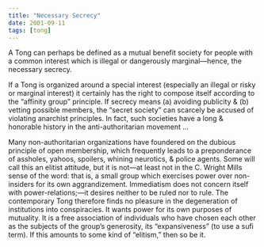 ```yaml
---
title: "Necessary Secrecy"
date: 2001-09-11
tags: [tong]
---
```

A Tong can perhaps be defined as a mutual benefit society for people with a common interest which is illegal or dangerously marginal—hence, the necessary secrecy.

If a Tong is organized around a special interest (especially an illegal or risky or marginal interest) it certainly has the right to compose itself according to the “affinity group” principle. If secrecy means (a) avoiding publicity & (b) vetting possible members, the “secret society” can scarcely be accused of violating anarchist principles. In fact, such societies have a long & honorable history in the anti-authoritarian movement …

Many non-authoritarian organizations have foundered on the dubious principle of open membership, which frequently leads to a preponderance of assholes, yahoos, spoilers, whining neurotics, & police agents. Some will call this an elitist attitude, but it is not—at least not in the C. Wright Mills sense of the word: that is, a small group which exercises power over non-insiders for its own aggrandizement. Immediatism does not concern itself with power-relations;—it desires neither to be ruled nor to rule. The contemporary Tong therefore finds no pleasure in the degeneration of institutions into conspiracies. It wants power for its own purposes of mutuality. It is a free association of individuals who have chosen each other as the subjects of the group’s generosity, its “expansiveness” (to use a sufi term). If this amounts to some kind of “elitism,” then so be it.
